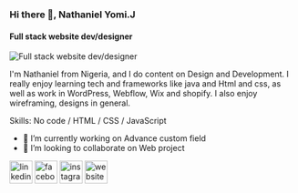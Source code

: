 ### Hi there 👋, Nathaniel Yomi.J
#### Full stack website dev/designer
![Full stack website dev/designer](https://scontent.flos5-2.fna.fbcdn.net/v/t39.30808-6/440113718_122142076706172876_3422954550947238837_n.jpg?stp=dst-jpg_s960x960&_nc_cat=106&ccb=1-7&_nc_sid=cc71e4&_nc_eui2=AeG-fLU3WQLbuxmRFS8hh-5sDXfclo0xbCwNd9yWjTFsLFO6PmuVw1yZDXbhS1JFp6AgziFdGTLBV64Nj737wtwL&_nc_ohc=wJ9FXQ7kF4EQ7kNvgGRBF7S&_nc_zt=23&_nc_ht=scontent.flos5-2.fna&oh=00_AYBaDIFA_0k7S47fqtLHJ-SS5Wi5uIZ8KG5ZOEw0IzpjdA&oe=66B4718C)

I'm Nathaniel from Nigeria, and I do content on Design and Development. I really enjoy learning tech and frameworks like java and Html and css, as well as work in WordPress, Webflow, Wix and shopify. I also enjoy wireframing, designs in general.

Skills: No code / HTML / CSS / JavaScript

- 🔭 I’m currently working on Advance custom field 
- 👯 I’m looking to collaborate on Web project 


[<img src='https://cdn.jsdelivr.net/npm/simple-icons@3.0.1/icons/linkedin.svg' alt='linkedin' height='40'>](https://www.linkedin.com/in/https://www.linkedin.com/in/nathaniel-yomi-j-4b6398266?utm_source=share&utm_campaign=share_via&utm_content=profile&utm_medium=android_app/)  [<img src='https://cdn.jsdelivr.net/npm/simple-icons@3.0.1/icons/facebook.svg' alt='facebook' height='40'>](https://www.facebook.com/https://www.facebook.com/nathaniel.yomi.j?mibextid=ZbWKwL)  [<img src='https://cdn.jsdelivr.net/npm/simple-icons@3.0.1/icons/instagram.svg' alt='instagram' height='40'>](https://www.instagram.com/https://www.instagram.com/yomtech_design?igsh=dzQ2MGpkOXlzYjRu/)  [<img src='https://cdn.jsdelivr.net/npm/simple-icons@3.0.1/icons/icloud.svg' alt='website' height='40'>](https://yomtechpixel.github.io/portfolio/)  

